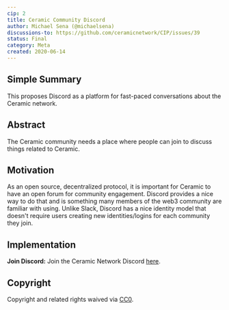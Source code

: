 ```yaml
---
cip: 2
title: Ceramic Community Discord
author: Michael Sena (@michaelsena)
discussions-to: https://github.com/ceramicnetwork/CIP/issues/39
status: Final
category: Meta
created: 2020-06-14
---
```

  
## Simple Summary
<!--Provide a simplified and layman-accessible explanation of the CIP.-->
This proposes Discord as a platform for fast-paced conversations about the Ceramic network.

## Abstract
<!--A short (~200 word) description of the technical issue being addressed.-->
The Ceramic community needs a place where people can join to discuss things related to Ceramic.

## Motivation
<!--Motivation is critical for CIPs that want to change the Ceramic protocol. It should clearly explain why the existing protocol specification is inadequate to address the problem that the CIP solves. CIP submissions without sufficient motivation may be rejected outright.-->
As an open source, decentralized protocol, it is important for Ceramic to have an open forum for community engagement. Discord provides a nice way to do that and is something many members of the web3 community are familiar with using. Unlike Slack, Discord has a nice identity model that doesn't require users creating new identities/logins for each community they join.

## Implementation

**Join Discord:** Join the Ceramic Network Discord [here](https://discord.gg/6VRZpGP).

## Copyright
Copyright and related rights waived via [CC0](https://creativecommons.org/publicdomain/zero/1.0/).
